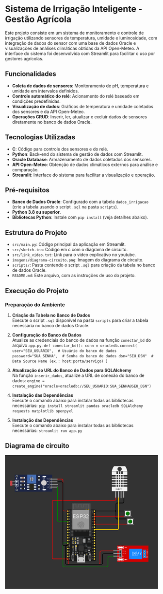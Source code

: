 # Sistema de Irrigação Inteligente - Gestão Agrícola

Este projeto consiste em um sistema de monitoramento e controle de irrigação utilizando sensores de temperatura, umidade e luminosidade, com integração de dados do sensor com uma base de dados Oracle e visualizações de análises climáticas obtidas da API Open-Meteo. A interface do sistema foi desenvolvida com Streamlit para facilitar o uso por gestores agrícolas.

## Funcionalidades

- **Coleta de dados de sensores**: Monitoramento de pH, temperatura e umidade em intervalos definidos.
- **Controle automático do relé**: Acionamento do relé baseado em condições predefinidas.
- **Visualização de dados**: Gráficos de temperatura e umidade coletados dos sensores e da API Open-Meteo.
- **Operações CRUD**: Inserir, ler, atualizar e excluir dados de sensores diretamente no banco de dados Oracle.

## Tecnologias Utilizadas

- **C**: Código para controle dos sensores e do relé.
- **Python**: Back-end do sistema de gestão de dados com Streamlit.
- **Oracle Database**: Armazenamento de dados coletados dos sensores.
- **API Open-Meteo**: Obtenção de dados climáticos externos para análise e comparação.
- **Streamlit**: Interface do sistema para facilitar a visualização e operação.

## Pré-requisitos

- **Banco de Dados Oracle**: Configurado com a tabela `dados_irrigacao` (crie a tabela usando o script `.sql` na pasta `scripts`).
- **Python 3.8 ou superior**.
- **Bibliotecas Python**: Instale com `pip install` (veja detalhes abaixo).

## Estrutura do Projeto

- `src/main.py`: Código principal da aplicação em Streamlit.
- `src/sketch.ino`: Código em c com o diagrama de circuito.
- `src/link_video.txt`: Link para o video explicativo no youtube.
- `imagens/diagrama-circuito.png`: Imagem do diagrama de circuito.
- `scripts/`: Pasta contendo o script `.sql` para criação da tabela no banco de dados Oracle.
- `README.md`: Este arquivo, com as instruções de uso do projeto.

## Execução do Projeto

### Preparação do Ambiente

1. **Criação da Tabela no Banco de Dados**  
   Execute o script `.sql` disponível na pasta `scripts` para criar a tabela necessária no banco de dados Oracle.

2. **Configuração do Banco de Dados**  
   Atualize as credenciais do banco de dados na função `conectar_bd` do arquivo `app.py`:
   `def conectar_bd():
       conn = oracledb.connect(
           user="SEU_USUARIO",  # Usuário do banco de dados
           password="SUA_SENHA",  # Senha do banco de dados
           dsn="SEU_DSN"  # Data Source Name (ex.: host:porta/serviço)
       )`

3. **Atualização do URL do Banco de Dados para SQLAlchemy**  
   Na função `inserir_dados`, atualize a URL de conexão do banco de dados:
   `engine = create_engine("oracle+oracledb://SEU_USUARIO:SUA_SENHA@SEU_DSN")`
   
4. **Instalação das Dependências**  
   Execute o comando abaixo para instalar todas as bibliotecas necessárias:
   `pip install streamlit pandas oracledb SQLAlchemy requests matplotlib openpyxl`

4. **Instalação das Dependências**  
   Execute o comando abaixo para instalar todas as bibliotecas necessárias:
   `streamlit run app.py`

## Diagrama de circuito
![Esquema de Conexão dos Sensores](imagens/diagrama-circuito.png)
